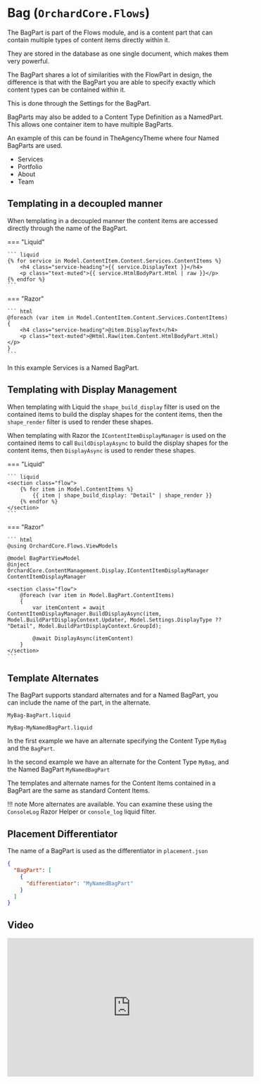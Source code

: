 # Bag (`OrchardCore.Flows`)

The BagPart is part of the Flows module, and is a content part that can contain multiple types of content items directly within it.

They are stored in the database as one single document, which makes them very powerful.

The BagPart shares a lot of similarities with the FlowPart in design, the difference is that with the BagPart you are able to specify exactly which content types can be contained within it.

This is done through the Settings for the BagPart.

BagParts may also be added to a Content Type Definition as a NamedPart. This allows one container item to have multiple BagParts.

An example of this can be found in TheAgencyTheme where four Named BagParts are used.

- Services
- Portfolio
- About
- Team

## Templating in a decoupled manner

When templating in a decoupled manner the content items are accessed directly through the name of the BagPart.

=== "Liquid"

    ``` liquid
    {% for service in Model.ContentItem.Content.Services.ContentItems %}
        <h4 class="service-heading">{{ service.DisplayText }}</h4>
        <p class="text-muted">{{ service.HtmlBodyPart.Html | raw }}</p>
    {% endfor %}
    ```

=== "Razor"

    ``` html
    @foreach (var item in Model.ContentItem.Content.Services.ContentItems)
    {
        <h4 class="service-heading">@item.DisplayText</h4>
        <p class="text-muted">@Html.Raw(item.Content.HtmlBodyPart.Html)</p>
    }
    ```

In this example Services is a Named BagPart.

## Templating with Display Management

When templating with Liquid the `shape_build_display` filter is used on the contained items to build
the display shapes for the content items, then the `shape_render` filter is used to render these shapes.

When templating with Razor the `IContentItemDisplayManager` is used on the contained items to call `BuildDisplayAsync`
to build the display shapes for the  content items, then `DisplayAsync` is used to render these shapes.

=== "Liquid"

    ``` liquid
    <section class="flow">
        {% for item in Model.ContentItems %}
            {{ item | shape_build_display: "Detail" | shape_render }}
        {% endfor %}
    </section>
    ```

=== "Razor"

    ``` html
    @using OrchardCore.Flows.ViewModels

    @model BagPartViewModel
    @inject OrchardCore.ContentManagement.Display.IContentItemDisplayManager ContentItemDisplayManager

    <section class="flow">
        @foreach (var item in Model.BagPart.ContentItems)
        {
            var itemContent = await ContentItemDisplayManager.BuildDisplayAsync(item, Model.BuildPartDisplayContext.Updater, Model.Settings.DisplayType ?? "Detail", Model.BuildPartDisplayContext.GroupId);

            @await DisplayAsync(itemContent)
        }
    </section>
    ```

## Template Alternates

The BagPart supports standard alternates and for a Named BagPart, you can include the name of the part, in the alternate.

`MyBag-BagPart.liquid`

`MyBag-MyNamedBagPart.liquid`

In the first example we have an alternate specifying the Content Type `MyBag` and the `BagPart`.

In the second example we have an alternate for the Content Type `MyBag`, and the Named BagPart `MyNamedBagPart`

The templates and alternate names for the Content Items contained in a BagPart are the same as standard Content Items.

!!! note
    More alternates are available. You can examine these using the `ConsoleLog` Razor Helper or `console_log` liquid filter.

## Placement Differentiator

The name of a BagPart is used as the differentiator in `placement.json`

```json
{
  "BagPart": [
    {
      "differentiator": "MyNamedBagPart"
    }
  ]
}
```

## Video

<iframe width="560" height="315" src="https://www.youtube-nocookie.com/embed/JYES1i6BdWs" title="YouTube video player" frameborder="0" allow="accelerometer; autoplay; clipboard-write; encrypted-media; gyroscope; picture-in-picture" allowfullscreen></iframe>
